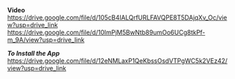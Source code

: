**Video**
https://drive.google.com/file/d/105cB4IALQrfURLFAVQPE8T5DAjqXv_Oc/view?usp=drive_link
https://drive.google.com/file/d/10ImPjM5BwNtb89umOo6UCg8tkPf-m_9A/view?usp=drive_link

***To Install the App***
https://drive.google.com/file/d/12eNMLaxP1QeKbssOsdVTPgWC5k2VEz42/view?usp=drive_link
